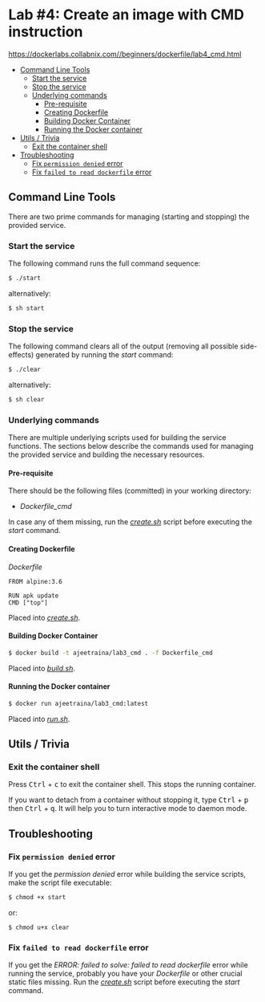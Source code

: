 # Lab #4: Create an image with CMD instruction
https://dockerlabs.collabnix.com//beginners/dockerfile/lab4_cmd.html

- [Command Line Tools](#command-line-tools)
  - [Start the service](#start-the-service)
  - [Stop the service](#stop-the-service)
  - [Underlying commands](#underlying-commands)
    - [Pre-requisite](#pre-requisite)
    - [Creating Dockerfile](#creating-dockerfile)
    - [Building Docker Container](#building-docker-container)
    - [Running the Docker container](#running-the-docker-container)
- [Utils / Trivia](#utils--trivia)
  - [Exit the container shell](#exit-the-container-shell)
- [Troubleshooting](#troubleshooting)
  - [Fix `permission denied` error](#fix-permission-denied-error)
  - [Fix `failed to read dockerfile` error](#fix-failed-to-read-dockerfile-error)

## Command Line Tools
There are two prime commands for managing (starting and stopping) the provided service.

### Start the service
The following command runs the full command sequence:
```sh
$ ./start
```

alternatively:
```sh
$ sh start
```

### Stop the service
The following command clears all of the output (removing all possible side-effects) generated by running the *start* command:
```sh
$ ./clear
```

alternatively:
```sh
$ sh clear
```

### Underlying commands
There are multiple underlying scripts used for building the service functions. The sections below describe the commands used for managing the provided service and building the necessary resources.

#### Pre-requisite
There should be the following files (committed) in your working directory:
- *Dockerfile_cmd*

In case any of them missing, run the *[create.sh](./create.sh)* script before executing the *start* command.

#### Creating Dockerfile
*Dockerfile*
```docker
FROM alpine:3.6

RUN apk update
CMD ["top"]
```

Placed into *[create.sh](./create.sh)*.

#### Building Docker Container
```sh
$ docker build -t ajeetraina/lab3_cmd . -f Dockerfile_cmd
```

Placed into *[build.sh](./build.sh)*.

#### Running the Docker container
```sh
$ docker run ajeetraina/lab3_cmd:latest
```

Placed into *[run.sh](./run.sh)*.

## Utils / Trivia

### Exit the container shell
Press <kbd>Ctrl</kbd> + <kbd>c</kbd> to exit the container shell. This stops the running container.

If you want to detach from a container without stopping it, type <kbd>Ctrl</kbd> + <kbd>p</kbd> then <kbd>Ctrl</kbd> + <kbd>q</kbd>. It will help you to turn interactive mode to daemon mode.

## Troubleshooting

### Fix `permission denied` error
If you get the *permission denied* error while building the service scripts, make the script file executable:
```sh
$ chmod +x start
```

or:
```
$ chmod u+x clear
```

### Fix `failed to read dockerfile` error
If you get the *ERROR: failed to solve: failed to read dockerfile* error while running the service, probably you have your *Dockerfile* or other crucial static files missing. Run the *[create.sh](./create.sh)* script before executing the *start* command.
